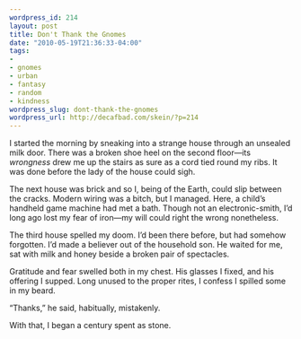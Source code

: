 ```yaml
--- 
wordpress_id: 214
layout: post
title: Don't Thank the Gnomes
date: "2010-05-19T21:36:33-04:00"
tags: 
- 
- gnomes
- urban
- fantasy
- random
- kindness
wordpress_slug: dont-thank-the-gnomes
wordpress_url: http://decafbad.com/skein/?p=214
---
```

I started the morning by sneaking into a strange house through an unsealed milk door. There was a broken shoe heel on the second floor—its *wrongness* drew me up the stairs as sure as a cord tied round my ribs. It was done before the lady of the house could sigh.

The next house was brick and so I, being of the Earth, could slip between the cracks. Modern wiring was a bitch, but I managed. Here, a child’s handheld game machine had met a bath. Though not an electronic-smith, I’d long ago lost my fear of iron—my will could right the wrong nonetheless.

The third house spelled my doom. I’d been there before, but had somehow forgotten. I’d made a believer out of the household son. He waited for me, sat with milk and honey beside a broken pair of spectacles.

Gratitude and fear swelled both in my chest. His glasses I fixed, and his offering I supped. Long unused to the proper rites, I confess I spilled some in my beard.

“Thanks,” he said, habitually, mistakenly.

With that, I began a century spent as stone.
